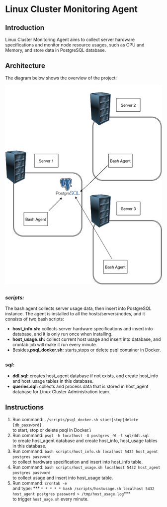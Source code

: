 # <h1>Linux Cluster Monitoring Agent

## <h2>Introduction
Linux Cluster Monitoring Agent aims to collect server hardware specifications and monitor node resource usages, such as CPU and Memory, and store data in PostgreSQL database.

## <h2>Architecture
The diagram below shows the overview of the project:
  
![image](https://raw.githubusercontent.com/jarviscanada/jarvis_data_eng_derek/feature_linux_sql/linux_sql/Picture/1.png)

## <h3>*scripts:*

The bash agent collects server usage data, then insert into PostgreSQL instance. The agent is installed to all the hosts/servers/nodes, and it consists of two bash scripts:

+ **host_info.sh:** collects server hardware specifications and insert into database, and it is only run once when installing.
+ **host_usage.sh:** collect current host usage and insert into database, and crontab job will make it run every minute.
+ Besides,**psql_docker.sh:** starts,stops or delete psql container in Docker.

## <h3>*sql:*
 
+ **ddl.sql:** creates host_agent database if not exists, and create host_info and host_usage tables in this database. 
+ **queries.sql:** collects and process data that is stored in host_agent database for Linux Cluster Administration team.
 
 ## <h2>Instructions
  1. Run command: `./scripts/psql_docker.sh start|stop|delete [db_password]`\
     to start, stop or delete psql in Docker.\
  2. Run command: `psql -h localhost -U postgres -W -f sql/ddl.sql`\
     to create host_agent database and create host_info, host_usage tables in this database.
  3. Run command: `bash scripts/host_info.sh localhost 5432 host_agent postgres password`\
     to collect hardware specification and insert into host_info table.
  4. Run command: `bash scripts/host_usage.sh localhost 5432 host_agent postgres password`\
     to collect usage and insert into host_usage table.
  5. Run command: `crontab -e`\
     and type: *** `* * * * * bash /scripts/hostusage.sh localhost 5432 host_agent postgres password > /tmp/host_usage.log`***\
     to trigger `host_uage.sh` every minute.
  
